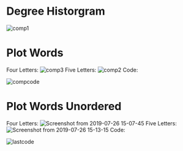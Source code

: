 # Degree Historgram
![comp1](https://user-images.githubusercontent.com/47041789/61975858-4819bb80-afb8-11e9-94fb-a74d1489496b.png)

# Plot Words
Four Letters:
![comp3](https://user-images.githubusercontent.com/47041789/61976034-b199ca00-afb8-11e9-8516-c9ed7fbcab1f.png)
Five Letters:
![comp2](https://user-images.githubusercontent.com/47041789/61976046-bb233200-afb8-11e9-8717-e91e8d224d39.png)
Code:

![compcode](https://user-images.githubusercontent.com/47041789/61976069-c5453080-afb8-11e9-9598-6442975cf9e4.png)

# Plot Words Unordered
Four Letters:
![Screenshot from 2019-07-26 15-07-45](https://user-images.githubusercontent.com/47041789/61976109-e86fe000-afb8-11e9-815d-e931e4466423.png)
Five Letters:
![Screenshot from 2019-07-26 15-13-15](https://user-images.githubusercontent.com/47041789/61976129-f32a7500-afb8-11e9-835d-2dbe9fc42882.png)
Code:

![lastcode](https://user-images.githubusercontent.com/47041789/61976141-faea1980-afb8-11e9-8f1a-d45ae1495e5e.png)




